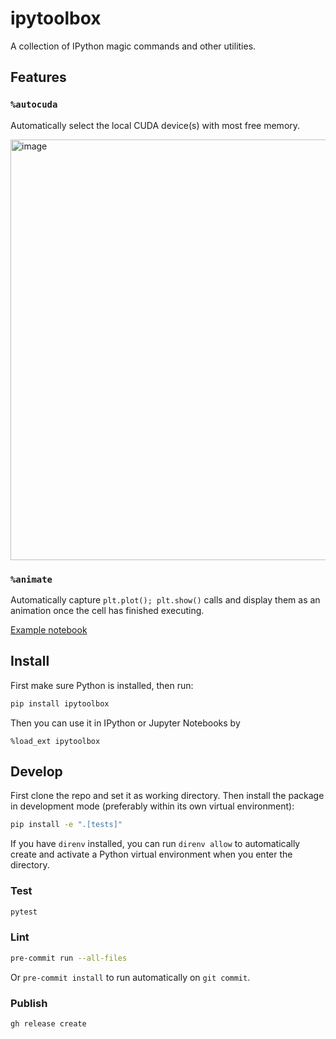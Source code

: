 # ipytoolbox

A collection of IPython magic commands and other utilities.

## Features

### `%autocuda`

Automatically select the local CUDA device(s) with most free memory.

<img width="673" alt="image" src="https://github.com/carlthome/ipytoolbox/assets/1595907/7634b369-1c68-4e69-a2fd-fc938c7a2261">

### `%animate`

Automatically capture `plt.plot(); plt.show()` calls and display them as an animation once the cell has finished executing.

[Example notebook](./notebooks/demo.ipynb)

## Install

First make sure Python is installed, then run:

```sh
pip install ipytoolbox
```

Then you can use it in IPython or Jupyter Notebooks by

```ipython
%load_ext ipytoolbox
```

## Develop

First clone the repo and set it as working directory. Then install the package in development mode (preferably within its own virtual environment):

```sh
pip install -e ".[tests]"
```

If you have `direnv` installed, you can run `direnv allow` to automatically create and activate a Python virtual environment when you enter the directory.

### Test

```sh
pytest
```

### Lint

```sh
pre-commit run --all-files
```

Or `pre-commit install` to run automatically on `git commit`.

### Publish

```sh
gh release create
```

